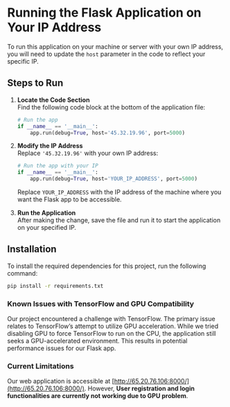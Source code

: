 # Running the Flask Application on Your IP Address

To run this application on your machine or server with your own IP address, you will need to update the `host` parameter in the code to reflect your specific IP.

## Steps to Run

1. **Locate the Code Section**  
   Find the following code block at the bottom of the application file:

    ```python
    # Run the app
    if __name__ == '__main__':
        app.run(debug=True, host='45.32.19.96', port=5000)
    ```

2. **Modify the IP Address**  
   Replace `'45.32.19.96'` with your own IP address:

    ```python
    # Run the app with your IP
    if __name__ == '__main__':
        app.run(debug=True, host='YOUR_IP_ADDRESS', port=5000)
    ```

   Replace `YOUR_IP_ADDRESS` with the IP address of the machine where you want the Flask app to be accessible.

3. **Run the Application**  
   After making the change, save the file and run it to start the application on your specified IP.

## Installation

To install the required dependencies for this project, run the following command:

```bash
pip install -r requirements.txt
```

### Known Issues with TensorFlow and GPU Compatibility

Our project encountered a challenge with TensorFlow. The primary issue relates to TensorFlow’s attempt to utilize GPU acceleration. While we tried disabling GPU to force TensorFlow to run on the CPU, the application still seeks a GPU-accelerated environment. This results in potential performance issues for our Flask app.

### Current Limitations

Our web application is accessible at [http://65.20.76.106:8000/](http://65.20.76.106:8000/). However, **User registration and login functionalities are currently not working due to GPU problem**.
